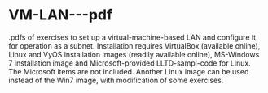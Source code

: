# VM-LAN---pdf

.pdfs of exercises to set up a virtual-machine-based LAN and configure it for operation as a subnet.  Installation requires VirtualBox (available online), Linux and VyOS installation images (readily available online), MS-Windows 7 installation image and Microsoft-provided LLTD-sampl-code for Linux.  The Microsoft items are not included.  Another Linux image can be used instead of the Win7 image, with modification of some exercises.
